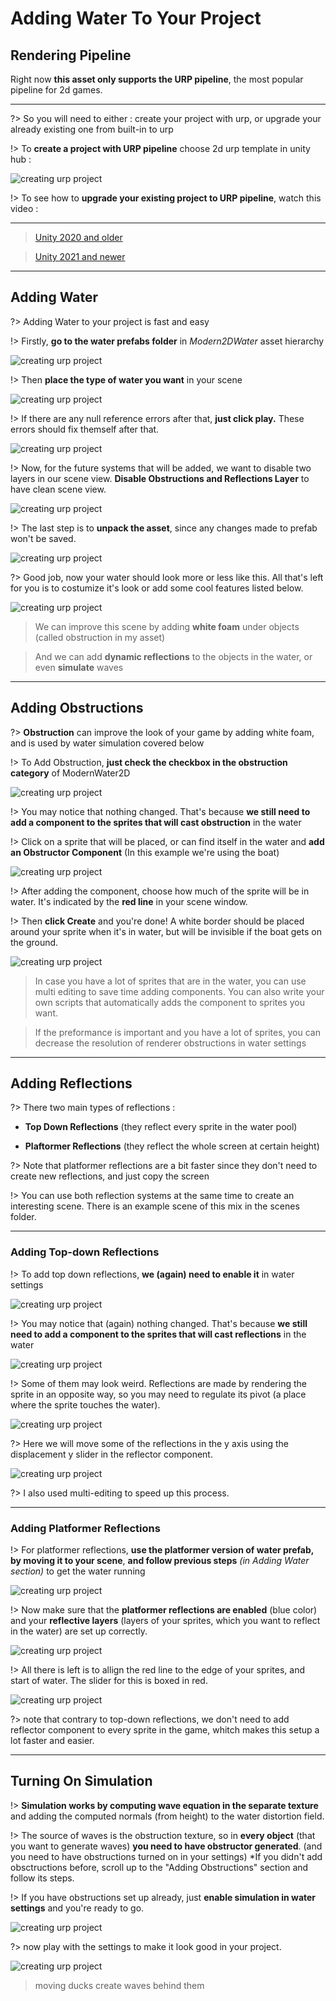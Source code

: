 # Adding Water To Your Project

## Rendering Pipeline

Right now **this asset only supports the URP pipeline**, the most popular pipeline
for 2d games.

---

?> So you will need to either : create your project with urp, or upgrade your already existing one from built-in to urp

!> To **create a project with URP pipeline** choose 2d urp template in unity hub : 

<div class = 'image'>

![creating urp project](addingWater/urpSetup.png ':class=banner-image  :size=600' )

</div>

!> To see how to **upgrade your existing project to URP pipeline**, watch this video : 

---

>[Unity 2020 and older](https://www.youtube.com/watch?v=pjpcitJim04&t=0s "Unity 2020 and older")

>[Unity 2021 and newer](https://www.youtube.com/watch?v=BCR2xQ7jWMU&t=0s "Unity 2021 and newer")

---

## Adding Water

?> Adding Water to your project is fast and easy

!> Firstly, **go to the water prefabs folder** in _Modern2DWater_ asset hierarchy

<div class = 'image'>

![creating urp project](addingWater/urpSetup2.png ':class=banner-image  :size=1400' )

</div>

!> Then **place the type of water you want** in your scene

<div class = 'image'>

![creating urp project](addingWater/urpSetup3.png ':class=banner-image  :size=1400' )

</div>

!> If there are any null reference errors after that, **just click play.** These errors should fix themself after that. 

<div class = 'image'>

![creating urp project](addingWater/urpSetup4.png ':class=banner-image  :size=600' )

</div>

!> Now, for the future systems that will be added, we want to disable two layers in our scene view. **Disable Obstructions and Reflections Layer** to have clean scene view.

<div class = 'image'>

![creating urp project](addingWater/urpSetup1.png ':class=banner-image  :size=400' )

</div>

!> The last step is to **unpack the asset**, since any changes made to prefab won't be saved. 

<div class = 'image'>

![creating urp project](addingWater/urpSetup5.png ':class=banner-image  :size=600' )

</div>

?> Good job, now your water should look more or less like this. All that's left for you is to costumize it's look or add some cool features listed below.

<div class = 'image'>

![creating urp project](addingWater/urpSetup6.png ':class=banner-image  :size=600' )

</div>

> We can improve this scene by adding **white foam** under objects (called obstruction in my asset)

> And we can add **dynamic reflections** to the objects in the water, or even **simulate** waves

---

## Adding Obstructions

?> **Obstruction** can improve the look of your game by adding white foam, and is used by water simulation covered below

!> To Add Obstruction, **just check the checkbox in the obstruction category** of ModernWater2D

<div class = 'image'>

![creating urp project](addingWater/urpSetup7.png ':class=banner-image  :size=400' )

</div>

!> You may notice that nothing changed. That's because **we still need to add a component to the sprites that will cast obstruction** in the water

!> Click on a sprite that will be placed, or can find itself in the water and **add an Obstructor Component** (In this example we're using the boat)

<div class = 'image'>

![creating urp project](addingWater/urpSetup8.png ':class=banner-image  :size=1200' )

</div>

!> After adding the component, choose how much of the sprite will be in water. It's indicated by the **red line** in your scene window. 

!> Then **click Create** and you're done! A white border should be placed around your sprite when it's in water, but will be invisible if the boat gets on the ground. 

<div class = 'image'>

![creating urp project](addingWater/urpSetup9.png ':class=banner-image  :size=1200' )

</div>

> In case you have a lot of sprites that are in the water, you can use multi editing to save time adding components. You can also write your own scripts that automatically adds the component to sprites you want.

> If the preformance is important and you have a lot of sprites, you can decrease the resolution of renderer obstructions in water settings

---

## Adding Reflections

?> There two main types of reflections : 

- **Top Down Reflections** (they reflect every sprite in the water pool)

- **Plaftormer Reflections** (they reflect the whole screen at certain height)

?> Note that platformer reflections are a bit faster since they don't need to create new reflections, and just copy the screen

!> You can use both reflection systems at the same time to create an interesting scene.
There is an example scene of this mix in the scenes folder. 

---

### Adding Top-down Reflections

!> To add top down reflections, **we (again) need to enable it** in water settings

<div class = 'image'>

![creating urp project](addingWater/urpSetup10.png ':class=banner-image  :size=600' )

</div>

!> You may notice that (again) nothing changed. That's because **we still need to add a component to the sprites that will cast reflections** in the water

<div class = 'image'>

![creating urp project](addingWater/urpSetup11.png ':class=banner-image  :size=600' )

</div>

!> Some of them may look weird. Reflections are made by rendering the sprite in an opposite way, so you may need to regulate its pivot (a place where the sprite touches the water).

<div class = 'image'>

![creating urp project](addingWater/urpSetup12.png ':class=banner-image  :size=1000' )

</div>

?> Here we will move some of the reflections in the y axis using the displacement y slider in the reflector component.

<div class = 'image'>

![creating urp project](addingWater/urpSetup13.png ':class=banner-image  :size=1000' )

</div>

?> I also used multi-editing to speed up this process.

---

### Adding Platformer Reflections

!> For platformer reflections, **use the platformer version of water prefab, by moving it to your scene**, **and follow previous steps** _(in Adding Water section)_ to get the water running 

<div class = 'image'>

![creating urp project](addingWater/urpSetup2.png ':class=banner-image  :size=1400' )

</div>

!> Now make sure that the **platformer reflections are enabled** (blue color) and your **reflective layers** (layers of your sprites, which you want to reflect in the water) are set up correctly.

<div class = 'image'>

![creating urp project](addingWater/urpSetup14.png ':class=banner-image  :size=800' )

</div>

!> All there is left is to allign the red line to the edge of your sprites, and start of water. The slider for this is boxed in red. 

<div class = 'image'>

![creating urp project](addingWater/urpSetup15.png ':class=banner-image  :size=800' )

</div>

?> note that contrary to top-down reflections, we don't need to add reflector component to every sprite in the game, whitch makes this setup a lot faster and easier.

---

## Turning On Simulation

!> **Simulation works by computing wave equation in the separate texture** and adding the computed normals (from height) to the water distortion field.

!> The source of waves is the obstruction texture, so in **every object** (that you want to generate waves) **you need to have obstructor generated**. (and you need to have obstructions turned on in your settings) *If you didn't add obsctructions before, scroll up to the "Adding Obstructions" section and follow its steps.

!> If you have obstructions set up already, just **enable simulation in water settings** and you're ready to go.

<div class = 'image'>

![creating urp project](addingWater/urpSetup16.png ':class=banner-image  :size=400' )

</div>

?> now play with the settings to make it look good in your project.

<div class = 'image'>

![creating urp project](addingWater/urpSetup17.png ':class=banner-image  :size=800' )

</div>

> moving ducks create waves behind them
